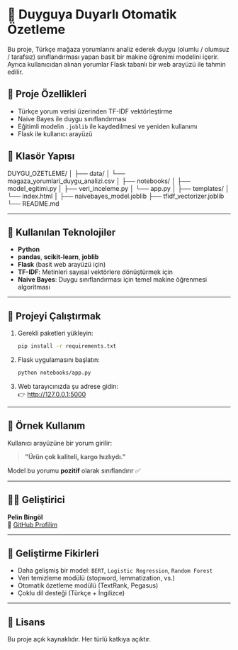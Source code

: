 # 🧠 Duyguya Duyarlı Otomatik Özetleme

Bu proje, Türkçe mağaza yorumlarını analiz ederek duygu (olumlu / olumsuz / tarafsız) sınıflandırması yapan basit bir makine öğrenimi modelini içerir. Ayrıca kullanıcıdan alınan yorumlar Flask tabanlı bir web arayüzü ile tahmin edilir.

## 🚀 Proje Özellikleri

- Türkçe yorum verisi üzerinden TF-IDF vektörleştirme
- Naive Bayes ile duygu sınıflandırması
- Eğitimli modelin `.joblib` ile kaydedilmesi ve yeniden kullanımı
- Flask ile kullanıcı arayüzü

## 📁 Klasör Yapısı

DUYGU_OZETLEME/
│
├── data/
│ └── magaza_yorumlari_duygu_analizi.csv
│
├── notebooks/
│ ├── model_egitimi.py
│ ├── veri_inceleme.py
│ └── app.py
│
├── templates/
│ └── index.html
│
├── naivebayes_model.joblib
├── tfidf_vectorizer.joblib
└── README.md


---

## 🔬 Kullanılan Teknolojiler

- **Python**  
- **pandas**, **scikit-learn**, **joblib**  
- **Flask** (basit web arayüzü için)  
- **TF-IDF**: Metinleri sayısal vektörlere dönüştürmek için  
- **Naive Bayes**: Duygu sınıflandırması için temel makine öğrenmesi algoritması

---

## 🚀 Projeyi Çalıştırmak

1. Gerekli paketleri yükleyin:
    ```bash
    pip install -r requirements.txt
    ```

2. Flask uygulamasını başlatın:
    ```bash
    python notebooks/app.py
    ```

3. Web tarayıcınızda şu adrese gidin:  
    👉 http://127.0.0.1:5000

---

## 📌 Örnek Kullanım

Kullanıcı arayüzüne bir yorum girilir:

> **"Ürün çok kaliteli, kargo hızlıydı."**

Model bu yorumu **pozitif** olarak sınıflandırır ✅

---

## 👩‍💻 Geliştirici

**Pelin Bingöl**  
🔗 [GitHub Profilim](https://github.com/pelinbingl)

---

## 🧠 Geliştirme Fikirleri

- Daha gelişmiş bir model: `BERT`, `Logistic Regression`, `Random Forest`
- Veri temizleme modülü (stopword, lemmatization, vs.)
- Otomatik özetleme modülü (TextRank, Pegasus)
- Çoklu dil desteği (Türkçe + İngilizce)

---

## 📝 Lisans

Bu proje açık kaynaklıdır. Her türlü katkıya açıktır.
